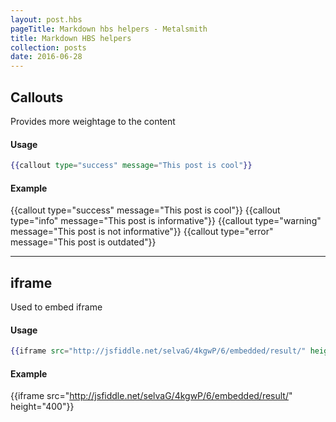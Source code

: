 ```yaml
---
layout: post.hbs
pageTitle: Markdown hbs helpers - Metalsmith
title: Markdown HBS helpers
collection: posts
date: 2016-06-28
---
```


## Callouts

Provides more weightage to the content

#### Usage
```hbs
{{callout type="success" message="This post is cool"}}
```

#### Example
{{callout type="success" message="This post is cool"}}
{{callout type="info" message="This post is informative"}}
{{callout type="warning" message="This post is not informative"}}
{{callout type="error" message="This post is outdated"}}

---

## iframe

Used to embed iframe

#### Usage

```hbs
{{iframe src="http://jsfiddle.net/selvaG/4kgwP/6/embedded/result/" height="400"}}
```

#### Example

{{iframe src="http://jsfiddle.net/selvaG/4kgwP/6/embedded/result/" height="400"}}
